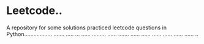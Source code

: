 # Leetcode..
A repository for some solutions practiced leetcode questions in Python.................. ....... ..... ... ...... ......... ...... ....... ...... ...... ...... ...... ...... ...... ..
